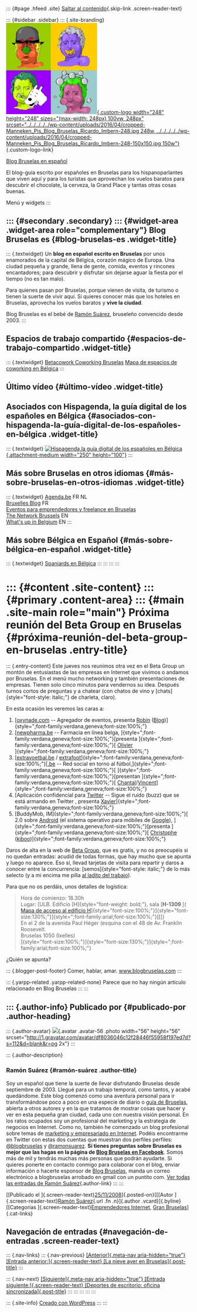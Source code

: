 ::: {#page .hfeed .site}
[Saltar al
contenido](../../../../../index.html?p=180#content){.skip-link
.screen-reader-text}

::: {#sidebar .sidebar}
::: {.site-branding}
[![](../../../../../wp-content/uploads/2016/04/cropped-Manneken_Pis_Blog_Bruselas_Ricardo_Imbern-248.jpg){.custom-logo
width="248" height="248" sizes="(max-width: 248px) 100vw, 248px"
srcset="../../../../../wp-content/uploads/2016/04/cropped-Manneken_Pis_Blog_Bruselas_Ricardo_Imbern-248.jpg 248w, ../../../../../wp-content/uploads/2016/04/cropped-Manneken_Pis_Blog_Bruselas_Ricardo_Imbern-248-150x150.jpg 150w"}](../../../../../index.html){.custom-logo-link}

[Blog Bruselas en español](../../../../../index.html)

El blog-guía escrito por españoles en Bruselas para los hispanoparlantes
que viven aquí y para los turistas que aprovechan los vuelos baratos
para descubrir el chocolate, la cerveza, la Grand Place y tantas otras
cosas buenas.

Menú y widgets
:::

::: {#secondary .secondary}
::: {#widget-area .widget-area role="complementary"}
Blog Bruselas es {#blog-bruselas-es .widget-title}
----------------

::: {.textwidget}
Un **blog en español escrito en Bruselas** por unos enamorados de la
capital de Bélgica, corazón mágico de Europa. Una ciudad pequeña y
grande, llena de gente, comida, eventos y rincones encantadores; para
descubrir y disfrutar sin dejarse aguar la fiesta por el tiempo (no es
tan malo).

Para quienes pasan por Bruselas, porque vienen de visita, de turismo o
tienen la suerte de vivir aquí. Sí quieres conocer más que los hoteles
en Bruselas, aprovecha los vuelos baratos y **vive la ciudad**.

Blog Bruselas es el bebé de [Ramón Suárez](http://www.ramonsuarez.com),
bruseleño convencido desde 2003.
:::

Espacios de trabajo compartido {#espacios-de-trabajo-compartido .widget-title}
------------------------------

::: {.textwidget}
[Betacowork Coworking Bruselas](http://www.betacowork.com) [Mapa de
espacios de coworking en Bélgica](http://coworkingbelgium.com)
:::

Último vídeo {#último-vídeo .widget-title}
------------

Asociados con Hispagenda, la guía digital de los españoles en Bélgica {#asociados-con-hispagenda-la-guía-digital-de-los-españoles-en-bélgica .widget-title}
---------------------------------------------------------------------

::: {.textwidget}
[![Hispagenda,la guía digital de los españoles en
Bélgica](../../../../../wp-content/uploads/2010/04/Hispagenda-250px.gif "Hispagenda, la guía digital de los españoles en Bélgica"){.attachment-medium
width="250" height="100"}](http://www.hispagenda.com)
:::

Más sobre Bruselas en otros idiomas {#más-sobre-bruselas-en-otros-idiomas .widget-title}
-----------------------------------

::: {.textwidget}
[Agenda.be](http://www.agenda.be) FR NL\
[Bruxelles Blog](http://www.bxlblog.be/) FR\
[Eventos para emprendedores y freelance en
Bruselas](http://www.betacowork.com/events/)\
[The Network
Brussels](http://groups.yahoo.com/group/TheNetworkBrussels/) EN\
[What\'s up in Belgium](http://www.whatsupin.be/) EN
:::

Más sobre Bélgica en Español {#más-sobre-bélgica-en-español .widget-title}
----------------------------

::: {.textwidget}
[Spaniards en Bélgica](http://www.spaniards.es/paises/belgica)
:::
:::
:::
:::

::: {#content .site-content}
::: {#primary .content-area}
::: {#main .site-main role="main"}
Próxima reunión del Beta Group en Bruselas {#próxima-reunión-del-beta-group-en-bruselas .entry-title}
==========================================

::: {.entry-content}
Este jueves nos reunimos otra vez en el Beta Group un montón de
entusiastas de las empresas en Internet que vivimos o andamos por
Bruselas. En el menú mucho networking y también presentaciones de
empresas. Tienen solo cinco minutos para vendernos su idea. Después
turnos cortos de preguntas y a chatear (con chatos de vino y
[chats]{style="font-style: italic;"} de charleta, claro).

En esta ocasión les veremos las caras a:

1.  [[oxynade.com](http://www.oxynade.com/) -- Agregador de eventos,
    presenta
    [Robin](http://www.linkedin.com/profile?viewProfile=&key=6402898&fromSearch=0&sik=1225499002118&split_page=1&rd=in&authToken=S_MC&authType=NAME_SEARCH&goback=.srp_1_1225499002118_in)
    ([Blog](http://www.techcrunch.com/author/robin/))]{style=";font-family:verdana,geneva;font-size:100%;"}
2.  [[newpharma.be](http://betagroup6.eventbrite.com/newpharma.be) --
    Farmacia en línea belga,
    ]{style=";font-family:verdana,geneva;font-size:100%;"}[presenta
    ]{style=";font-family:verdana,geneva;font-size:100%;"}[
    [Olivier](http://www.linkedin.com/profile?viewProfile=&key=5582035&fromSearch=0&sik=1226109389857&split_page=1&rd=in&authToken=s-XS&authType=NAME_SEARCH&goback=.srp_1_1226109389857_in)\
    ]{style=";font-family:verdana,geneva;font-size:100%;"}
3.  [[extravoetbal.be](http://www.extravoetbal.be/) /
    [extrafoot](http://www.extrafoot.be/)]{style=";font-family:verdana,geneva;font-size:100%;"}[[.be](http://www.extrafoot.be/)
    -- Red social en torno al
    fútbol,]{style=";font-family:verdana,geneva;font-size:100%;"}[
    ]{style=";font-family:verdana,geneva;font-size:100%;"}[presentan
    ]{style=";font-family:verdana,geneva;font-size:100%;"}[
    [Chantal](http://www.linkedin.com/profile?viewProfile=&key=2609843&fromSearch=0&sik=1225499001753&split_page=1&rd=in&authToken=AUtq&authType=OUT_OF_NETWORK&goback=.srp_1_1225499001753_in)/[Vincent](http://www.linkedin.com/profile?viewProfile=&key=9268794&fromSearch=0&sik=1225499001814&split_page=1&rd=in&authToken=OsMv&authType=OUT_OF_NETWORK&goback=.srp_1_1225499001814_in)]{style=";font-family:verdana,geneva;font-size:100%;"}
4.  [Aplicación confidencial para [Twitter](http://twitter.com/) --
    Sigue el ruido (buzz) que se está armando en Twitter , presenta
    [Xavier](http://www.linkedin.com/profile?viewProfile=&key=11344456&fromSearch=0&sik=1225499001881&split_page=1&rd=in&authToken=Bij9&authType=NAME_SEARCH&goback=.srp_1_1225499001881_in)]{style=";font-family:verdana,geneva;font-size:100%;"}
5.  [BuddyMob, IM]{style=";font-family:verdana,geneva;font-size:100%;"}[
    2.0 sobre
    [Android](http://code.google.com/intl/es/android/what-is-android.html)
    (el sistema operativo para móbiles de
    [Google](http://www.google.com/)),
    ]{style=";font-family:verdana,geneva;font-size:100%;"}[presenta
    ]{style=";font-family:verdana,geneva;font-size:100%;"}[
    [Christophe](http://www.linkedin.com/in/christophechatillon)
    ([kiboo](http://www.kiboo.net/))]{style=";font-family:verdana,geneva;font-size:100%;"}

Daros de alta en la web de [Beta Group](http://www.betagroup.be/), que
es gratis, y no os preocupéis si no quedan entradas: acudid de todas
formas, que hay mucho que se apunta y luego no aparece. Eso sí, llevad
tarjetas de visita para repartir y daros a conocer entre la
concurrencia: [semos]{style="font-style: italic;"} de lo más selecto (y
a mi encima me pilla [al ladito del
trabajo](http://www.solvay.edu/mba)).

Para que no os perdáis, unos detalles de logística:

> Hora de comienzo: 18.30h\
> Lugar: [ULB. Edificio [H]{style="font-weight: bold;"}, sala
> [**H-1309** [( [Mapa de acceso al edificio
> H](http://www.ulb.be/docs/campus/sol_H.html)]{style="font-size:100%;"}]{style="font-size:130%;"}]{style=";font-family:arial;font-size:100%;"}[[[[](http://www.ulb.be/docs/campus/sol_H.html))\
> En el 2 de la avenida Paul Héger (esquina con el 48 de Av. Franklin
> Roosevelt.\
> Bruselas 1050 (Ixelles)\
> ]{style="font-size:100%;"}]{style="font-size:130%;"}]{style=";font-family:arial;font-size:100%;"}

¿Quién se apunta?

::: {.blogger-post-footer}
Comer, hablar, amar. www.blogbruselas.com
:::

::: {.yarpp-related .yarpp-related-none}
Parece que no hay ningún artículo relacionado en Blog Bruselas
:::
:::

::: {.author-info}
Publicado por {#publicado-por .author-heading}
-------------

::: {.author-avatar}
![](http://1.gravatar.com/avatar/df8036046c12f28446f55958f197ed7d?s=56&d=blank&r=pg){.avatar
.avatar-56 .photo width="56" height="56"
srcset="http://1.gravatar.com/avatar/df8036046c12f28446f55958f197ed7d?s=112&d=blank&r=pg 2x"}
:::

::: {.author-description}
### Ramón Suárez {#ramón-suárez .author-title}

Soy un español que tiene la suerte de llevar disfrutando Bruselas desde
septiembre de 2003. Llegué para un trabajo temporal, como tantos, y
acabé quedándome. Este blog comenzó como una aventura personal para ir
transformándose poco a poco en una especie de diario o [guía de
Bruselas](../../../../../index.html), abierta a otros autores y en la
que tratamos de mostrar cosas que hacer y ver en esta pequeña gran
ciudad, cada uno con nuestra visión personal. En los ratos ocupados soy
un profesional del marketing y la estrategia de negocios en Internet.
Como no, también he comenzado un blog profesional sobre temas de
[marketing y empresariado en Internet](http://ramonsuarez.com). Podéis
encontrarme en Twitter con estas dos cuentas que muestran dos perfiles
perfiles: [\@blogbruselas](http://twitter.com/blogbruselas) y
[\@ramonsuarez](http://twitter.com/ramonsuarez). **Sí tienes preguntas
sobre Bruselas es mejor que las hagas en la página de [Blog Bruselas en
Facebook](http://www.facebook.com/blogbruselas)**. Somos más de mil y
tendrás muchas más personas que podrán ayudarte. Si quieres ponerte en
contacto conmigo para colaborar con el blog, enviar información o
hacerte esponsor de [Blog Bruselas](../../../../../index.html), manda un
correo electrónico a blogbruselas arrobado en gmail con un puntito com.
[Ver todas las entradas de Ramón
Suárez](../../../../2010/04/30/index.html?author=2){.author-link}
:::
:::

[[Publicado el
]{.screen-reader-text}[25/11/2008](../../../../../index.html?p=180)]{.posted-on}[[[Autor
]{.screen-reader-text}[Ramón
Suárez](../../../../2010/04/30/index.html?author=2){.url .fn
.n}]{.author .vcard}]{.byline}[[Categorías
]{.screen-reader-text}[Emprendedores
Internet](../../../../category/emprendedores-internet/index.html), [Gran
Bruselas](../../../../category/gran-bruselas/index.html)]{.cat-links}

Navegación de entradas {#navegación-de-entradas .screen-reader-text}
----------------------

::: {.nav-links}
::: {.nav-previous}
[[Anterior]{.meta-nav aria-hidden="true"} [Entrada
anterior:]{.screen-reader-text} [La nieve ayer en
Bruselas]{.post-title}](../../../../../index.html?p=179)
:::

::: {.nav-next}
[[Siguiente]{.meta-nav aria-hidden="true"} [Entrada
siguiente:]{.screen-reader-text} [Deportes de escritorio: oficina
sincronizada]{.post-title}](../../../../../index.html?p=181)
:::
:::
:::
:::
:::

::: {.site-info}
[Creado con WordPress](https://es.wordpress.org/)
:::
:::
